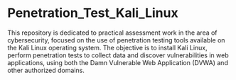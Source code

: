 # Penetration_Test_Kali_Linux
This repository is dedicated to practical assessment work in the area of ​​cybersecurity, focused on the use of penetration testing tools available on the Kali Linux operating system. The objective is to install Kali Linux, perform penetration tests to collect data and discover vulnerabilities in web applications, using both the Damn Vulnerable Web Application (DVWA) and other authorized domains.

